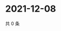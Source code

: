 # 2021-12-08

共 0 条

<!-- BEGIN WEIBO -->
<!-- 最后更新时间 Wed Dec 08 2021 06:14:27 GMT+0800 (China Standard Time) -->

<!-- END WEIBO -->
